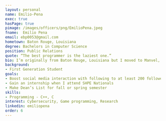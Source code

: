 ```yaml
---
layout: personal
name: Emilio-Pena
exec: true
hasPage: true
pimage: /images/officers/png/EmilioPena.jpeg
fname:  Emilio Pena
email: ebp0053@gmail.com
hometown: Baton Rouge, Louisiana
degree: Bachelors in Computer Science
position: Public Relations
quote: “The best programmer is the laziest one.”
bio: I’m originally from Baton Rouge, Louisiana but I moved to Manvel, then deciding to come up to UNT, it’s been an interesting thing to hear especially since I was born and raised in Cajun Country for a majority of my life. I’ve found a community that I’m able to call familia especially since they feel like home to me. I’m still trying to figure out a lot about college especially since I’m first-gen, but I believe I’m getting the hang of it.
background: 
- First Generation Student
goals:
- Boost social media interaction with following to at least 200 followers by end of the semester
- Gain an internship when I attend SHPE Nationals
- Make Dean’s List for fall or spring semester
skills:
- Programming - C++, C
interest: Cybersecurity, Game programming, Research
linkedin: emiliopena
order: 6
---
```

